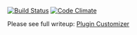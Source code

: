 [![Build Status](https://travis-ci.org/soderlind/plugin-customizer.svg?branch=master)](https://travis-ci.org/soderlind/plugin-customizer) [![Code Climate](https://codeclimate.com/github/soderlind/plugin-customizer/badges/gpa.svg)](https://codeclimate.com/github/soderlind/plugin-customizer)

Please see full writeup: [Plugin Customizer](http://soderlind.no/plugin-customizer/)
